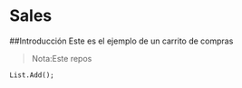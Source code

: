 # Sales

##Introducción
Este es el ejemplo de un carrito de compras

> Nota:Este repos


`List.Add();`
